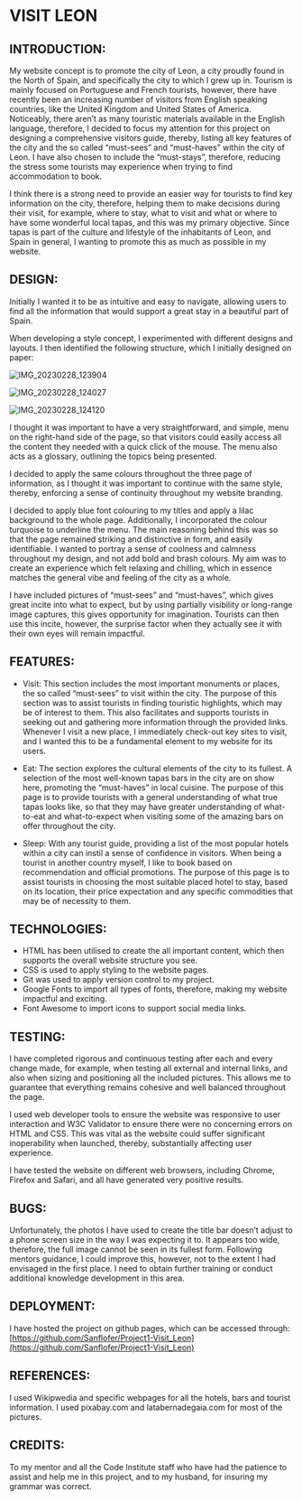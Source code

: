 # VISIT LEON

## INTRODUCTION:

My website concept is to promote the city of Leon, a city proudly found in the North of Spain, and specifically the city to which I grew up in. Tourism is mainly focused on Portuguese and French tourists, however, there have recently been an increasing number of visitors from English speaking countries, like the United Kingdom and United States of America. Noticeably, there aren’t as many touristic materials available in the English language, therefore, I decided to focus my attention for this project on designing a comprehensive visitors guide, thereby, listing all key features of the city and the so called “must-sees” and “must-haves” within the city of Leon. I have also chosen to include the “must-stays”, therefore, reducing the stress some tourists may experience when trying to find accommodation to book.

I think there is a strong need to provide an easier way for tourists to find key information on the city, therefore, helping them to make decisions during their visit, for example, where to stay, what to visit and what or where to have some wonderful local tapas, and this was my primary objective. Since tapas is part of the culture and lifestyle of the inhabitants of Leon, and Spain in general, I wanting to promote this as much as possible in my website.

## DESIGN:

Initially I wanted it to be as intuitive and easy to navigate, allowing users to find all the information that would support a great stay in a beautiful part of Spain. 

When developing a style concept, I experimented with different designs and layouts. I then identified the following structure, which I initially designed on paper:

![IMG_20230228_123904](https://user-images.githubusercontent.com/117228150/221955254-d99857e8-4704-483e-8311-3f244700e636.jpg)

![IMG_20230228_124027](https://user-images.githubusercontent.com/117228150/221955372-c485f6d4-393e-4939-94eb-54329fadb1ce.jpg)

![IMG_20230228_124120](https://user-images.githubusercontent.com/117228150/221955470-8be32be3-4013-4922-a7a6-73a3644042fd.jpg)

I thought it was important to have a very straightforward, and simple, menu on the right-hand side of the page, so that visitors could easily access all the content they needed with a quick click of the mouse. The menu also acts as a glossary, outlining the topics being presented.

I decided to apply the same colours throughout the three page of information, as I thought it was important to continue with the same style, thereby, enforcing a sense of continuity throughout my website branding.

I decided to apply blue font colouring to my titles and apply a lilac background to the whole page. Additionally, I incorporated the colour turquoise to underline the menu. The main reasoning behind this was so that the page remained striking and distinctive in form, and easily identifiable. I wanted to portray a sense of coolness and calmness throughout my design, and not add bold and brash colours. My aim was to create an experience which felt relaxing and chilling, which in essence matches the general vibe and feeling of the city as a whole.

I have included pictures of “must-sees” and “must-haves”, which gives great incite into what to expect, but by using partially visibility or long-range image captures, this gives opportunity for imagination. Tourists can then use this incite, however, the surprise factor when they actually see it with their own eyes will remain impactful.

## FEATURES:

- Visit: This section includes the most important monuments or places, the so called “must-sees” to visit within the city. The purpose of this section was to assist tourists in finding touristic highlights, which may be of interest to them. This also facilitates and supports tourists in seeking out and gathering more information through the provided links. Whenever I visit a new place, I immediately check-out key sites to visit, and I wanted this to be a fundamental element to my website for its users.

- Eat: The section explores the cultural elements of the city to its fullest. A selection of the most well-known tapas bars in the city are on show here, promoting the “must-haves” in local cuisine. The purpose of this page is to provide tourists with a general understanding of what true tapas looks like, so that they may have greater understanding of what-to-eat and what-to-expect when visiting some of the amazing bars on offer throughout the city.

- Sleep: With any tourist guide, providing a list of the most popular hotels within a city can instil a sense of confidence in visitors. When being a tourist in another country myself, I like to book based on recommendation and official promotions. The purpose of this page is to assist tourists in choosing the most suitable placed hotel to stay, based on its location, their price expectation and any specific commodities that may be of necessity to them.

## TECHNOLOGIES:

- HTML has been utilised to create the all important content, which then supports the overall website structure you see.
- CSS is used to apply styling to the website pages.
- Git was used to apply version control to my project.
- Google Fonts to import all types of fonts, therefore, making my website impactful and exciting.
- Font Awesome to import icons to support social media links.

## TESTING:

I have completed rigorous and continuous testing after each and every change made, for example, when testing all external and internal links, and also when sizing and positioning all the included pictures. This allows me to guarantee that everything remains cohesive and well balanced throughout the page.

I used web developer tools to ensure the website was responsive to user interaction and W3C Validator to ensure there were no concerning errors on HTML and CSS. This was vital as the website could suffer significant inoperability when launched, thereby, substantially affecting user experience.

I have tested the website on different web browsers, including Chrome, Firefox and Safari, and all have generated very positive results.

## BUGS:

Unfortunately, the photos I have used to create the title bar doesn’t adjust to a phone screen size in the way I was expecting it to. It appears too wide, therefore, the full image cannot be seen in its fullest form. Following mentors guidance, I could improve this, however, not to the extent I had envisaged in the first place. I need to obtain further training or conduct additional knowledge development in this area.

## DEPLOYMENT:

I have hosted the project on github pages, which can be accessed through:
[https://github.com/Sanflofer/Project1-Visit_Leon](https://github.com/Sanflofer/Project1-Visit_Leon)

## REFERENCES:

I used Wikipwedia and specific webpages for all the hotels, bars and tourist information.
I used pixabay.com and latabernadegaia.com for most of the pictures.

## CREDITS:

To my mentor and all the Code Institute staff who have had the patience to assist and help me in this project, and to my husband, for insuring my grammar was correct.
 
